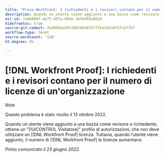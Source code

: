 ```yaml
---
title: "Prova Workfront: I richiedenti e i revisori contano per il numero di licenze di un'organizzazione"
description: Quando un utente viene aggiunto a una bozza come revisore o richiedente, ottiene un profilo di autorizzazioni per il visitatore, che non deve utilizzare una licenza di bozza. Tuttavia, quando l’utente viene aggiunto, il numero di licenze di bozza utilizzate aumenta.
exl-id: 7a4b0007-4e75-457a-984e-1b50492e8818
hidefromtoc: true
source-git-commit: dad865ba30f208589a6f57ff5a1d634f57cb7fbf
workflow-type: tm+mt
source-wordcount: '110'
ht-degree: 0%

---
```


# [!DNL Workfront Proof]: I richiedenti e i revisori contano per il numero di licenze di un&#39;organizzazione

>[!NOTE]
>
>Questo problema è stato risolto il 13 ottobre 2022.

Quando un utente viene aggiunto a una bozza come revisore o richiedente, ottiene un &quot;[!UICONTROL Visitatore]&quot; profilo di autorizzazioni, che non deve utilizzare un [!DNL Workfront Proof] licenza. Tuttavia, quando l’utente viene aggiunto, il numero di [!DNL Workfront Proof] le licenze aumentano.

_Primo comunicato il 23 giugno 2022._
